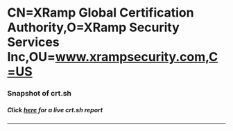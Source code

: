 # CN=XRamp Global Certification Authority,O=XRamp Security Services Inc,OU=www.xrampsecurity.com,C=US
### Snapshot of crt.sh
##### Click [here](https://crt.sh/?q=Serial_4190ACD5) for a live crt.sh report

---
